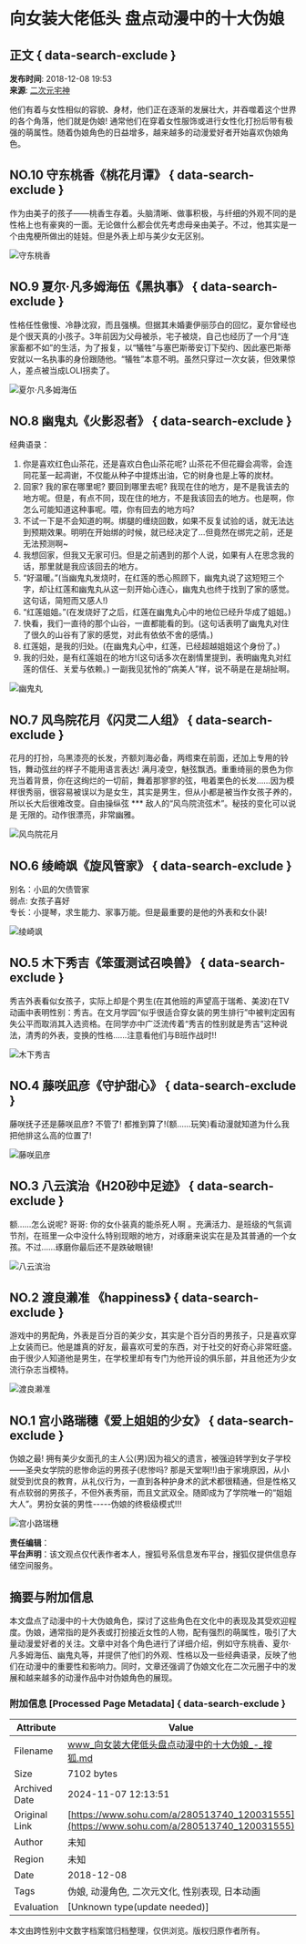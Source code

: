 # 向女装大佬低头 盘点动漫中的十大伪娘

## 正文 { data-search-exclude }


**发布时间**: 2018-12-08 19:53  
**来源**: [二次元宅神](https://www.sohu.com/a/280513740_120031555?spm=smpc.content-abroad.content.1.1730981564452K8H39XN)

他们有着与女性相似的容貌、身材，他们正在逐渐的发展壮大，并吞噬着这个世界的各个角落，他们就是伪娘! 通常他们在穿着女性服饰或进行女性化打扮后带有极强的萌属性。随着伪娘角色的日益增多，越来越多的动漫爱好者开始喜欢伪娘角色。

## NO.10 守东桃香《桃花月谭》 { data-search-exclude }

作为由美子的孩子——桃香生存着。头脑清晰、做事积极，与纤细的外观不同的是性格上也有豪爽的一面。无论做什么都会优先考虑母亲由美子。不过，他其实是一个由鬼梗所做出的娃娃。但是外表上却与美少女无区别。

![守东桃香](http://5b0988e595225.cdn.sohucs.com/images/20181208/bbe832f34e254dfdac98871418e18f38.jpeg)

## NO.9 夏尔·凡多姆海伍《黑执事》 { data-search-exclude }

性格任性傲慢、冷静沈寂，而且强横。但据其未婚妻伊丽莎白的回忆，夏尔曾经也是个很天真的小孩子。3年前因为父母被杀，宅子被烧，自己也经历了一个月“连家畜都不如”的生活，为了报复，以“犠牲”与塞巴斯蒂安订下契约、因此塞巴斯蒂安就以一名执事的身份跟随他。“犠牲”本意不明。虽然只穿过一次女装，但效果惊人，差点被当成LOLI拐卖了。

![夏尔·凡多姆海伍](http://5b0988e595225.cdn.sohucs.com/images/20181208/944209e78bb348e1bf4cb2b95e2dbf2b.jpeg)

## NO.8 幽鬼丸《火影忍者》 { data-search-exclude }

经典语录：
1. 你是喜欢红色山茶花，还是喜欢白色山茶花呢? 山茶花不但花瓣会凋零，会连同花茎一起凋谢，不仅能从种子中提炼出油，它的树身也是上等的炭材。
2. 回家? 我的家在哪里呢? 要回到哪里去呢? 我现在住的地方，是不是我该去的地方呢。但是，有点不同，现在住的地方，不是我该回去的地方。也是啊，你怎么可能知道这种事呢。喂，你有回去的地方吗?
3. 不试一下是不会知道的啊。绑腿的缠绕回数，如果不反复试验的话，就无法达到预期效果。明明在开始绑的时候，就已经决定了…但竟然在绑完之前，还是无法预测啊~
4. 我想回家，但我又无家可归。但是之前遇到的那个人说，如果有人在思念我的话，那里就是我应该回去的地方。
5. “好温暖。”(当幽鬼丸发烧时，在红莲的悉心照顾下，幽鬼丸说了这短短三个字，却让红莲和幽鬼丸从这一刻开始心连心，幽鬼丸也终于找到了家的感觉。这句话，简短而又感人!)
6. “红莲姐姐。”(在发烧好了之后，红莲在幽鬼丸心中的地位已经升华成了姐姐。)
7. 快看，我们一直待的那个山谷，一直都能看的到。(这句话表明了幽鬼丸对住了很久的山谷有了家的感觉，对此有依依不舍的感情。)
8. 红莲姐，是我的归处。(在幽鬼丸心中，红莲，已经超越姐姐这个身份了。)
9. 我的归处，是有红莲姐在的地方!(这句话多次在剧情里提到，表明幽鬼丸对红莲的信任、关爱与依赖。) 一副我见犹怜的”病美人”样，说不萌是在是胡扯啊。

![幽鬼丸](http://5b0988e595225.cdn.sohucs.com/images/20181208/3324d1cfc474463cb49cf515477c4470.jpeg)

## NO.7 风鸟院花月《闪灵二人组》 { data-search-exclude }

花月的打扮，乌黑漆亮的长发，齐额刘海必备，两绺束在前面，还加上专用的铃铛，舞动弦丝的样子不能用语言表达! 满月凌空，魅弦飘洒。重重绮丽的景色为你充当着背景，你在这绚烂的一切前，舞着那寥寥的弦，甩着栗色的长发……因为模样很秀丽，很容易被误以为是女生，其实是男生，但从小都是被当作女孩子养的，所以长大后很难改变。自由操纵弦 *** 敌人的“风鸟院流弦术”。秘技的变化可以说是 无限的。动作很漂亮，非常幽雅。

![风鸟院花月](http://5b0988e595225.cdn.sohucs.com/images/20181208/2c6051daa794467e9f559e77ad7c8e79.jpeg)

## NO.6 绫崎飒《旋风管家》 { data-search-exclude }

别名：小凪的欠债管家  
弱点: 女孩子喜好  
专长：小提琴，求生能力、家事万能。但是最重要的是他的外表和女仆装!

![绫崎飒](http://5b0988e595225.cdn.sohucs.com/images/20181208/e21b1d59decb4180bd6fba6d0efb17e9.jpeg)

## NO.5 木下秀吉《笨蛋测试召唤兽》 { data-search-exclude }

秀吉外表看似女孩子，实际上却是个男生(在其他班的声望高于瑞希、美波)在TV动画中表明性别：秀吉。在文月学园“似乎很适合穿女装的男生排行”中被判定因有失公平而取消其入选资格。在同学亦中广泛流传着“秀吉的性别就是秀吉”这种说法，清秀的外表，变换的性格……注意看他们与B班作战时!!

![木下秀吉](http://5b0988e595225.cdn.sohucs.com/images/20181208/dd6b070af01747608ec087d3101b3375.jpeg)

## NO.4 藤咲凪彦《守护甜心》 { data-search-exclude }

藤咲抚子还是藤咲凪彦? 不管了! 都推到算了!(额……玩笑)看动漫就知道为什么我把他排这么高的位置了!

![藤咲凪彦](http://5b0988e595225.cdn.sohucs.com/images/20181208/caf30de01140479db5773afa63ddf1e2.jpeg)

## NO.3 八云滨治《H20砂中足迹》 { data-search-exclude }

额……怎么说呢? 哥哥: 你的女仆装真的能杀死人啊 。充满活力、是班级的气氛调节剂，在班里一众中没什么特别现眼的地方，对琢磨来说实在是及其普通的一个女孩。不过……琢磨你最后还不是跌破眼镜!

![八云滨治](http://5b0988e595225.cdn.sohucs.com/images/20181208/8b549ccbae664bbab079e703e95e9d74.jpeg)

## NO.2 渡良濑准 《happiness》 { data-search-exclude }

游戏中的男配角，外表是百分百的美少女，其实是个百分百的男孩子，只是喜欢穿上女装而已。他是雄真的好友，最喜欢可爱的东西，对于社交的好奇心非常旺盛。由于很少人知道他是男生，在学校里却有专门为他开设的俱乐部，并且他还为少女流行杂志当模特。

![渡良濑准](http://5b0988e595225.cdn.sohucs.com/images/20181208/a6322cc6c5f545faa8ac6ed2d70f30f6.jpeg)

## NO.1 宫小路瑞穗《爱上姐姐的少女》 { data-search-exclude }

伪娘之最! 拥有美少女面孔的主人公(男)因为祖父的遗言，被强迫转学到女子学校——圣央女学院的悲惨命运的男孩子(悲惨吗? 那是天堂啊!!)由于家境原因，从小就受到优良的教育，从礼仪行为，一直到各种护身术的武术都很精通，但是性格又有点软弱的男孩子，不但外表秀丽，而且文武双全。随即成为了学院唯一的“姐姐大人”。男扮女装的男性-----伪娘的终极级模式!!!

![宫小路瑞穗](http://5b0988e595225.cdn.sohucs.com/images/20181208/7808944550864ab2ab1436a0f147967a.jpeg)

**责任编辑**：  
**平台声明**：该文观点仅代表作者本人，搜狐号系信息发布平台，搜狐仅提供信息存储空间服务。

## 摘要与附加信息

<!-- tcd_abstract -->
本文盘点了动漫中的十大伪娘角色，探讨了这些角色在文化中的表现及其受欢迎程度。伪娘，通常指的是外表或打扮接近女性的人物，配有强烈的萌属性，吸引了大量动漫爱好者的关注。文章中对各个角色进行了详细介绍，例如守东桃香、夏尔·凡多姆海伍、幽鬼丸等，并提供了他们的外观、性格以及一些经典语录，反映了他们在动漫中的重要性和影响力。同时，文章还强调了伪娘文化在二次元圈子中的发展和越来越多的动漫作品中对伪娘角色的展现。
<!-- tcd_abstract_end -->

### 附加信息 [Processed Page Metadata] { data-search-exclude }

| Attribute       | Value                                  |
|-----------------|----------------------------------------|
| Filename        | www_向女装大佬低头盘点动漫中的十大伪娘_-_搜狐.md                             |
| Size            | 7102 bytes                           |
| Archived Date   | 2024-11-07 12:13:51                             |
| Original Link   | [https://www.sohu.com/a/280513740_120031555](https://www.sohu.com/a/280513740_120031555)                       |
| Author          | 未知                               |
| Region          | 未知                               |
| Date            | 2018-12-08                                 |
| Tags            | 伪娘, 动漫角色, 二次元文化, 性别表现, 日本动画                                 |
| Evaluation            | [Unknown type(update needed)]                                 |
<!-- tcd_table_end -->

本文由跨性别中文数字档案馆归档整理，仅供浏览。版权归原作者所有。
